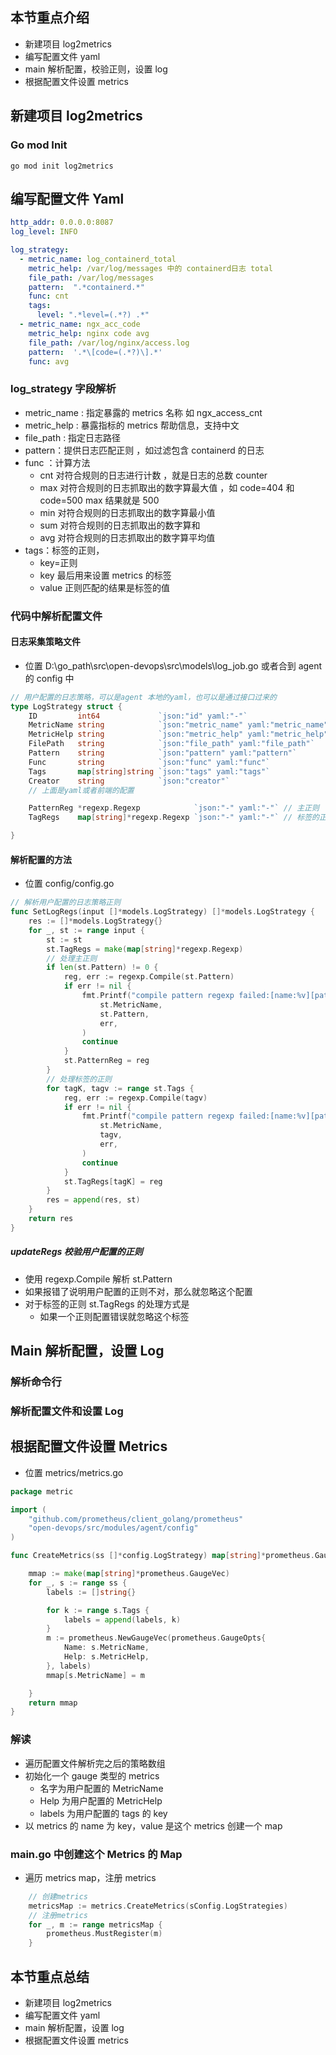 ## 本节重点介绍

- 新建项目 log2metrics
- 编写配置文件 yaml
- main 解析配置，校验正则，设置 log
- 根据配置文件设置 metrics

## 新建项目 log2metrics

### Go mod Init

```shell
go mod init log2metrics
```

## 编写配置文件 Yaml

```yaml
http_addr: 0.0.0.0:8087
log_level: INFO

log_strategy:
  - metric_name: log_containerd_total
    metric_help: /var/log/messages 中的 containerd日志 total
    file_path: /var/log/messages
    pattern:  ".*containerd.*"
    func: cnt
    tags:
      level: ".*level=(.*?) .*"
  - metric_name: ngx_acc_code
    metric_help: nginx code avg
    file_path: /var/log/nginx/access.log
    pattern:  '.*\[code=(.*?)\].*'
    func: avg
```

### log_strategy 字段解析

- metric_name : 指定暴露的 metrics 名称 如 ngx_access_cnt
- metric_help : 暴露指标的 metrics 帮助信息，支持中文
- file_path : 指定日志路径
- pattern：提供日志匹配正则 ，如过滤包含 containerd 的日志
- func ：计算方法
  - cnt 对符合规则的日志进行计数 ，就是日志的总数 counter
  - max 对符合规则的日志抓取出的数字算最大值 ，如 code=404 和 code=500 max 结果就是 500
  - min 对符合规则的日志抓取出的数字算最小值
  - sum 对符合规则的日志抓取出的数字算和
  - avg 对符合规则的日志抓取出的数字算平均值
- tags：标签的正则，
  - key=正则
  - key 最后用来设置 metrics 的标签
  - value 正则匹配的结果是标签的值

### 代码中解析配置文件

#### 日志采集策略文件

- 位置 D:\go_path\src\open-devops\src\models\log_job.go 或者合到 agent 的 config 中

```go
// 用户配置的日志策略，可以是agent 本地的yaml，也可以是通过接口过来的
type LogStrategy struct {
	ID         int64             `json:"id" yaml:"-"`
	MetricName string            `json:"metric_name" yaml:"metric_name"`
	MetricHelp string            `json:"metric_help" yaml:"metric_help"`
	FilePath   string            `json:"file_path" yaml:"file_path"`
	Pattern    string            `json:"pattern" yaml:"pattern"`
	Func       string            `json:"func" yaml:"func"`
	Tags       map[string]string `json:"tags" yaml:"tags"`
	Creator    string            `json:"creator"`
	// 上面是yaml或者前端的配置

	PatternReg *regexp.Regexp            `json:"-" yaml:"-"` // 主正则
	TagRegs    map[string]*regexp.Regexp `json:"-" yaml:"-"` // 标签的正则

}
```

#### 解析配置的方法

- 位置 config/config.go

```go
// 解析用户配置的日志策略正则
func SetLogRegs(input []*models.LogStrategy) []*models.LogStrategy {
	res := []*models.LogStrategy{}
	for _, st := range input {
		st := st
		st.TagRegs = make(map[string]*regexp.Regexp)
		// 处理主正则
		if len(st.Pattern) != 0 {
			reg, err := regexp.Compile(st.Pattern)
			if err != nil {
				fmt.Printf("compile pattern regexp failed:[name:%v][pat:%v][err:%v]\n",
					st.MetricName,
					st.Pattern,
					err,
				)
				continue
			}
			st.PatternReg = reg
		}
		// 处理标签的正则
		for tagK, tagv := range st.Tags {
			reg, err := regexp.Compile(tagv)
			if err != nil {
				fmt.Printf("compile pattern regexp failed:[name:%v][pat:%v][err:%v]\n",
					st.MetricName,
					tagv,
					err,
				)
				continue
			}
			st.TagRegs[tagK] = reg
		}
		res = append(res, st)
	}
	return res
}

```

##### updateRegs 校验用户配置的正则

- 使用 regexp.Compile 解析 st.Pattern
- 如果报错了说明用户配置的正则不对，那么就忽略这个配置
- 对于标签的正则 st.TagRegs 的处理方式是
  - 如果一个正则配置错误就忽略这个标签

## Main 解析配置，设置 Log

### 解析命令行

### 解析配置文件和设置 Log

## 根据配置文件设置 Metrics

- 位置 metrics/metrics.go

```go
package metric

import (
	"github.com/prometheus/client_golang/prometheus"
	"open-devops/src/modules/agent/config"
)

func CreateMetrics(ss []*config.LogStrategy) map[string]*prometheus.GaugeVec {

	mmap := make(map[string]*prometheus.GaugeVec)
	for _, s := range ss {
		labels := []string{}

		for k := range s.Tags {
			labels = append(labels, k)
		}
		m := prometheus.NewGaugeVec(prometheus.GaugeOpts{
			Name: s.MetricName,
			Help: s.MetricHelp,
		}, labels)
		mmap[s.MetricName] = m

	}
	return mmap
}

```

### 解读

- 遍历配置文件解析完之后的策略数组
- 初始化一个 gauge 类型的 metrics
  - 名字为用户配置的 MetricName
  - Help 为用户配置的 MetricHelp
  - labels 为用户配置的 tags 的 key
- 以 metrics 的 name 为 key，value 是这个 metrics 创建一个 map

### main.go 中创建这个 Metrics 的 Map

- 遍历 metrics map，注册 metrics

```go
	// 创建metrics
	metricsMap := metrics.CreateMetrics(sConfig.LogStrategies)
	// 注册metrics
	for _, m := range metricsMap {
		prometheus.MustRegister(m)
	}
```

## 本节重点总结

- 新建项目 log2metrics
- 编写配置文件 yaml
- main 解析配置，设置 log
- 根据配置文件设置 metrics
